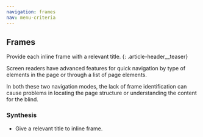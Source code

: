```yaml
---
navigation: frames
nav: menu-criteria
---
```


## Frames

Provide each inline frame with a relevant title.
{: .article-header__teaser}

Screen readers have advanced features for quick navigation by type of elements in the page or through a list of page elements.

In both these two navigation modes, the lack of frame identification can cause problems in locating the page structure or understanding the content for the blind.

### Synthesis
* Give a relevant title to inline frame.


